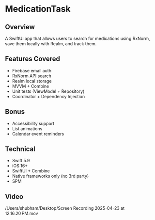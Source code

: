 # MedicationTask

##  Overview
A SwiftUI app that allows users to search for medications using RxNorm, save them locally with Realm, and track them.

##  Features Covered
- Firebase email auth
- RxNorm API search
- Realm local storage
- MVVM + Combine
- Unit tests (ViewModel + Repository)
- Coordinator + Dependency Injection

##  Bonus
- Accessibility support
- List animations
- Calendar event reminders

##  Technical
- Swift 5.9
- iOS 16+
- SwiftUI + Combine
- Native frameworks only (no 3rd party)
- SPM

## Video
/Users/shubham/Desktop/Screen Recording 2025-04-23 at 12.16.20 PM.mov
